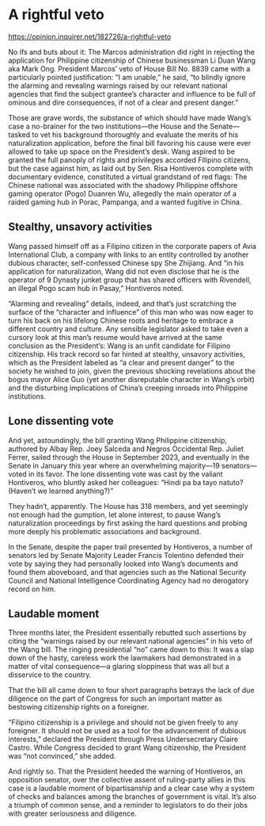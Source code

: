 # A rightful veto

https://opinion.inquirer.net/182726/a-rightful-veto



No ifs and buts about it: The Marcos administration did right in rejecting the application for Philippine citizenship of Chinese businessman Li Duan Wang aka Mark Ong. President Marcos’ veto of House Bill No. 8839 came with a particularly pointed justification: “I am unable,” he said, “to blindly ignore the alarming and revealing warnings raised by our relevant national agencies that find the subject grantee’s character and influence to be full of ominous and dire consequences, if not of a clear and present danger.”

Those are grave words, the substance of which should have made Wang’s case a no-brainer for the two institutions—the House and the Senate—tasked to vet his background thoroughly and evaluate the merits of his naturalization application, before the final bill favoring his cause were ever allowed to take up space on the President’s desk. Wang aspired to be granted the full panoply of rights and privileges accorded FIlipino citizens, but the case against him, as laid out by Sen. Risa Hontiveros complete with documentary evidence, constituted a virtual grandstand of red flags: The Chinese national was associated with the shadowy Philippine offshore gaming operator (Pogo) Duanren Wu, allegedly the main operator of a raided gaming hub in Porac, Pampanga, and a wanted fugitive in China.



##  Stealthy, unsavory activities



Wang passed himself off as a Filipino citizen in the corporate papers of Avia International Club, a company with links to an entity controlled by another dubious character, self-confessed Chinese spy She Zhijiang. And “in his application for naturalization, Wang did not even disclose that he is the operator of 9 Dynasty junket group that has shared officers with Rivendell, an illegal Pogo scam hub in Pasay,” Hontiveros noted.

“Alarming and revealing” details, indeed, and that’s just scratching the surface of the “character and influence” of this man who was now eager to turn his back on his lifelong Chinese roots and heritage to embrace a different country and culture. Any sensible legislator asked to take even a cursory look at this man’s resume would have arrived at the same conclusion as the President’s: Wang is an unfit candidate for Filipino citizenship. His track record so far hinted at stealthy, unsavory activities, which as the President labeled as “a clear and present danger” to the society he wished to join, given the previous shocking revelations about the bogus mayor Alice Guo (yet another disreputable character in Wang’s orbit) and the disturbing implications of China’s creeping inroads into Philippine institutions.



##  Lone dissenting vote



And yet, astoundingly, the bill granting Wang Philippine citizenship, authored by Albay Rep. Joey Salceda and Negros Occidental Rep. Juliet Ferrer, sailed through the House in September 2023, and eventually in the Senate in January this year where an overwhelming majority—19 senators—voted in its favor. The lone dissenting vote was cast by the valiant Hontiveros, who bluntly asked her colleagues: “Hindi pa ba tayo natuto? (Haven’t we learned anything?)”

They hadn’t, apparently. The House has 318 members, and yet seemingly not enough had the gumption, let alone interest, to pause Wang’s naturalization proceedings by first asking the hard questions and probing more deeply his problematic associations and background.

In the Senate, despite the paper trail presented by Hontiveros, a number of senators led by Senate Majority Leader Francis Tolentino defended their vote by saying they had personally looked into Wang’s documents and found them aboveboard, and that agencies such as the National Security Council and National Intelligence Coordinating Agency had no derogatory record on him.



##  Laudable moment



Three months later, the President essentially rebutted such assertions by citing the “warnings raised by our relevant national agencies” in his veto of the Wang bill. The ringing presidential “no” came down to this: It was a slap down of the hasty, careless work the lawmakers had demonstrated in a matter of vital consequence—a glaring sloppiness that was all but a disservice to the country.

That the bill all came down to four short paragraphs betrays the lack of due diligence on the part of Congress for such an important matter as bestowing citizenship rights on a foreigner.

“Filipino citizenship is a privilege and should not be given freely to any foreigner. It should not be used as a tool for the advancement of dubious interests,” declared the President through Press Undersecretary Claire Castro. While Congress decided to grant Wang citizenship, the President was “not convinced,” she added.

And rightly so. That the President heeded the warning of Hontiveros, an opposition senator, over the collective assent of ruling-party allies in this case is a laudable moment of bipartisanship and a clear case why a system of checks and balances among the branches of government is vital. It’s also a triumph of common sense, and a reminder to legislators to do their jobs with greater seriousness and diligence.